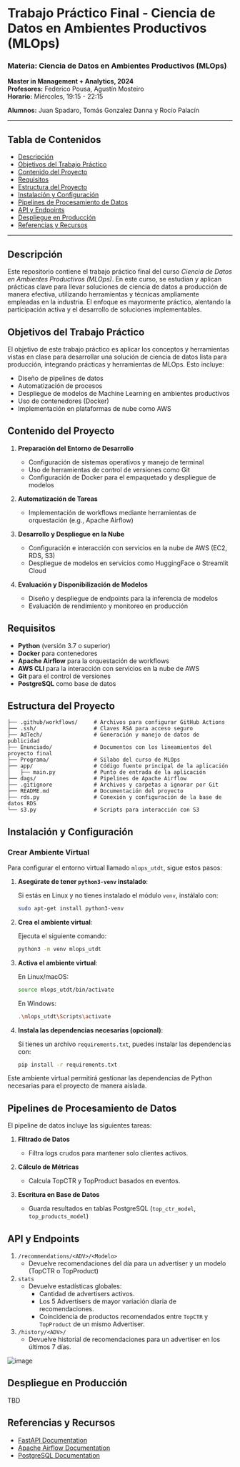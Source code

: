 # Trabajo Práctico Final - Ciencia de Datos en Ambientes Productivos (MLOps)

### Materia: Ciencia de Datos en Ambientes Productivos (MLOps)
**Master in Management + Analytics, 2024**  
**Profesores:** Federico Pousa, Agustín Mosteiro  
**Horario:** Miércoles, 19:15 - 22:15


**Alumnos:** Juan Spadaro, Tomás Gonzalez Danna y Rocío Palacín


---

## Tabla de Contenidos
- [Descripción](#descripción)
- [Objetivos del Trabajo Práctico](#objetivos-del-trabajo-práctico)
- [Contenido del Proyecto](#contenido-del-proyecto)
- [Requisitos](#requisitos)
- [Estructura del Proyecto](#estructura-del-proyecto)
- [Instalación y Configuración](#instalación-y-configuración)
- [Pipelines de Procesamiento de Datos](#pipelines-de-procesamiento-de-datos)
- [API y Endpoints](#api-y-endpoints)
- [Despliegue en Producción](#despliegue-en-producción)
- [Referencias y Recursos](#referencias-y-recursos)


---

## Descripción

Este repositorio contiene el trabajo práctico final del curso *Ciencia de Datos en Ambientes Productivos (MLOps)*. En este curso, se estudian y aplican prácticas clave para llevar soluciones de ciencia de datos a producción de manera efectiva, utilizando herramientas y técnicas ampliamente empleadas en la industria. El enfoque es mayormente práctico, alentando la participación activa y el desarrollo de soluciones implementables.

## Objetivos del Trabajo Práctico

El objetivo de este trabajo práctico es aplicar los conceptos y herramientas vistas en clase para desarrollar una solución de ciencia de datos lista para producción, integrando prácticas y herramientas de MLOps. Esto incluye:

- Diseño de pipelines de datos
- Automatización de procesos
- Despliegue de modelos de Machine Learning en ambientes productivos
- Uso de contenedores (Docker)
- Implementación en plataformas de nube como AWS

## Contenido del Proyecto

1. **Preparación del Entorno de Desarrollo**
   - Configuración de sistemas operativos y manejo de terminal
   - Uso de herramientas de control de versiones como Git
   - Configuración de Docker para el empaquetado y despliegue de modelos

2. **Automatización de Tareas**
   - Implementación de workflows mediante herramientas de orquestación (e.g., Apache Airflow)

3. **Desarrollo y Despliegue en la Nube**
   - Configuración e interacción con servicios en la nube de AWS (EC2, RDS, S3)
   - Despliegue de modelos en servicios como HuggingFace o Streamlit Cloud

4. **Evaluación y Disponibilización de Modelos**
   - Diseño y despliegue de endpoints para la inferencia de modelos
   - Evaluación de rendimiento y monitoreo en producción

## Requisitos

- **Python** (versión 3.7 o superior)
- **Docker** para contenedores
- **Apache Airflow** para la orquestación de workflows
- **AWS CLI** para la interacción con servicios en la nube de AWS
- **Git** para el control de versiones
- **PostgreSQL** como base de datos


## Estructura del Proyecto

```plaintext
├── .github/workflows/     # Archivos para configurar GitHub Actions
├── .ssh/                  # Claves RSA para acceso seguro
├── AdTech/                # Generación y manejo de datos de publicidad
├── Enunciado/             # Documentos con los lineamientos del proyecto final
├── Programa/              # Silabo del curso de MLOps
├── app/                   # Código fuente principal de la aplicación
│   ├── main.py            # Punto de entrada de la aplicación
├── dags/                  # Pipelines de Apache Airflow
├── .gitignore             # Archivos y carpetas a ignorar por Git
├── README.md              # Documentación del proyecto
├── rds.py                 # Conexión y configuración de la base de datos RDS
└── s3.py                  # Scripts para interacción con S3
```

## Instalación y Configuración

### Crear Ambiente Virtual

Para configurar el entorno virtual llamado `mlops_utdt`, sigue estos pasos:

1. **Asegúrate de tener `python3-venv` instalado**:
   
   Si estás en Linux y no tienes instalado el módulo `venv`, instálalo con:
   ```bash
   sudo apt-get install python3-venv

3. **Crea el ambiente virtual**:

   Ejecuta el siguiente comando:
   ```bash
   python3 -m venv mlops_utdt

4. **Activa el ambiente virtual**:

   En Linux/macOS:
   ```bash
   source mlops_utdt/bin/activate
   ```
   En Windows:
   ```bash
   .\mlops_utdt\Scripts\activate
   ```

5. **Instala las dependencias necesarias (opcional)**:

   Si tienes un archivo `requirements.txt`, puedes instalar las dependencias con:
   ```bash
   pip install -r requirements.txt
   ```

Este ambiente virtual permitirá gestionar las dependencias de Python necesarias para el proyecto de manera aislada.

 ## Pipelines de Procesamiento de Datos

El pipeline de datos incluye las siguientes tareas:

1. **Filtrado de Datos**
   - Filtra logs crudos para mantener solo clientes activos.

2. **Cálculo de Métricas**
   - Calcula TopCTR y TopProduct basados en eventos.

3. **Escritura en Base de Datos**
   - Guarda resultados en tablas PostgreSQL (`top_ctr_model`, `top_products_model`)
  



 ## API y Endpoints
 
1. `/recommendations/<ADV>/<Modelo>`
   - Devuelve recomendaciones del día para un advertiser y un modelo (TopCTR o TopProduct)
2. `stats`
   - Devuelve estadísticas globales:
      - Cantidad de advertisers activos.
      - Los 5 Advertisers de mayor variación diaria de recomendaciones.
      - Coincidencia de productos recomendados entre `TopCTR` y `TopProduct` de un mismo Advertiser.
3. `/history/<ADV>/`
   - Devuelve historial de recomendaciones para un advertiser en los últimos 7 días.
  
![image](https://github.com/user-attachments/assets/37f98e96-ed58-408a-a365-167df743a3e0)


 ## Despliegue en Producción

 TBD

 ## Referencias y Recursos

 - [FastAPI Documentation](https://fastapi.tiangolo.com/)
 - [Apache Airflow Documentation](https://airflow.apache.org/docs/)
 - [PostgreSQL Documentation](https://www.postgresql.org/docs/)
